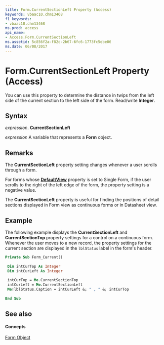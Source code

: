 ```yaml
---
title: Form.CurrentSectionLeft Property (Access)
keywords: vbaac10.chm13468
f1_keywords:
- vbaac10.chm13468
ms.prod: access
api_name:
- Access.Form.CurrentSectionLeft
ms.assetid: 5c856f2a-f82c-2b67-6fc6-1773fc5ebe06
ms.date: 06/08/2017
---
```



# Form.CurrentSectionLeft Property (Access)

You can use this property to determine the distance in twips from the left side of the current section to the left side of the form. Read/write **Integer**.


## Syntax

 _expression_. **CurrentSectionLeft**

 _expression_ A variable that represents a **Form** object.


## Remarks

The **CurrentSectionLeft** property setting changes whenever a user scrolls through a form.

For forms whose **[DefaultView](form-defaultview-property-access.md)** property is set to Single Form, if the user scrolls to the right of the left edge of the form, the property setting is a negative value.

The **CurrentSectionLeft** property is useful for finding the positions of detail sections displayed in Form view as continuous forms or in Datasheet view.


## Example

The following example displays the **CurrentSectionLeft** and **CurrentSectionTop** property settings for a control on a continuous form. Whenever the user moves to a new record, the property settings for the current section are displayed in the `lblStatus` label in the form's header.


```vb
Private Sub Form_Current() 
 
 Dim intCurTop As Integer 
 Dim intCurLeft As Integer 
 
 intCurTop = Me.CurrentSectionTop 
 intCurLeft = Me.CurrentSectionLeft 
 Me!lblStatus.Caption = intCurLeft &; " , " &; intCurTop 
 
End Sub
```


## See also


#### Concepts


[Form Object](form-object-access.md)

